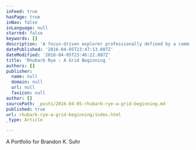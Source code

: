 ```yaml
---
inFeed: true
hasPage: true
inNav: false
inLanguage: null
starred: false
keywords: []
description: 'A focus-driven explorer professionally defined by a commitment to work flow efficiency, communication, flexibility, and extreme attention to detail.  Seeking opportunities to imagine, design, absorb, create, and educate.'
datePublished: '2016-04-05T23:47:13.607Z'
dateModified: '2016-04-05T23:46:22.807Z'
title: 'Rhubarb Rye : A Grid Beginning '
authors: []
publisher:
  name: null
  domain: null
  url: null
  favicon: null
author: []
sourcePath: _posts/2016-04-05-rhubarb-rye-a-grid-beginning.md
published: true
url: rhubarb-rye-a-grid-beginning/index.html
_type: Article

---
```

A Portfolio for Brandon K. Suhr